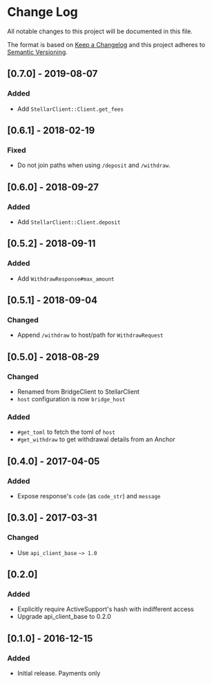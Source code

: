 # Change Log
All notable changes to this project will be documented in this file.

The format is based on [Keep a Changelog](http://keepachangelog.com/)
and this project adheres to [Semantic Versioning](http://semver.org/).

## [0.7.0] - 2019-08-07
### Added
- Add `StellarClient::Client.get_fees`

## [0.6.1] - 2018-02-19
### Fixed
- Do not join paths when using `/deposit` and `/withdraw`.

## [0.6.0] - 2018-09-27
### Added
- Add `StellarClient::Client.deposit`

## [0.5.2] - 2018-09-11
### Added
- Add `WithdrawResponse#max_amount`

## [0.5.1] - 2018-09-04
### Changed
- Append `/withdraw` to host/path for `WithdrawRequest`

## [0.5.0] - 2018-08-29
### Changed
- Renamed from BridgeClient to StellarClient
- `host` configuration is now `bridge_host`

### Added
- `#get_toml` to fetch the toml of `host`
- `#get_withdraw` to get withdrawal details from an Anchor

## [0.4.0] - 2017-04-05
### Added
- Expose response's `code` (as `code_str`) and `message`

## [0.3.0] - 2017-03-31
### Changed
- Use `api_client_base` `~> 1.0`

## [0.2.0]
### Added
- Explicitly require ActiveSupport's hash with indifferent access
- Upgrade api_client_base to 0.2.0

## [0.1.0] - 2016-12-15
### Added
- Initial release. Payments only

